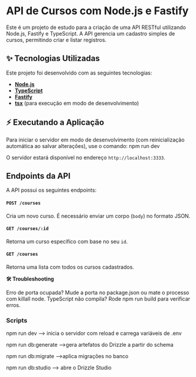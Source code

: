 
# API de Cursos com Node.js e Fastify

Este é um projeto de estudo para a criação de uma API RESTful utilizando Node.js, Fastify e TypeScript. A API gerencia um cadastro simples de cursos, permitindo criar e listar registros.

## ✨ Tecnologias Utilizadas

Este projeto foi desenvolvido com as seguintes tecnologias:

* **[Node.js](https://nodejs.org/en/)**
* **[TypeScript](https://www.typescriptlang.org/)**
* **[Fastify](https://www.fastify.io/)**
* **[tsx](https://github.com/esbuild-kit/tsx)** (para execução em modo de desenvolvimento)


## ⚡ Executando a Aplicação
Para iniciar o servidor em modo de desenvolvimento (com reinicialização automática ao salvar alterações), use o comando: npm run dev

O servidor estará disponível no endereço `http://localhost:3333`.

## Endpoints da API
A API possui os seguintes endpoints:

#### `POST /courses`
Cria um novo curso. É necessário enviar um corpo (`body`) no formato JSON.

#### `GET /courses/:id`
Retorna um curso específico com base no seu `id`.

#### `GET /courses`
Retorna uma lista com todos os cursos cadastrados.


**🛠️ Troubleshooting**

Erro de porta ocupada? Mude a porta no package.json ou mate o processo com killall node.
TypeScript não compila? Rode npm run build para verificar erros.

### Scripts
npm run dev --> inicia o servidor com reload e carrega variáveis de .env

npm run db:generate -->gera artefatos do Drizzle a partir do schema

npm run db:migrate -->aplica migrações no banco

npm run db:studio --> abre o Drizzle Studio
